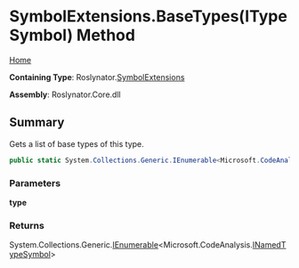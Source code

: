 # SymbolExtensions\.BaseTypes\(ITypeSymbol\) Method

[Home](../../../README.md)

**Containing Type**: Roslynator\.[SymbolExtensions](../README.md)

**Assembly**: Roslynator\.Core\.dll

## Summary

Gets a list of base types of this type\.

```csharp
public static System.Collections.Generic.IEnumerable<Microsoft.CodeAnalysis.INamedTypeSymbol> BaseTypes(this Microsoft.CodeAnalysis.ITypeSymbol type)
```

### Parameters

**type**

### Returns

System\.Collections\.Generic\.[IEnumerable](https://docs.microsoft.com/en-us/dotnet/api/system.collections.generic.ienumerable-1)\<Microsoft\.CodeAnalysis\.[INamedTypeSymbol](https://docs.microsoft.com/en-us/dotnet/api/microsoft.codeanalysis.inamedtypesymbol)>

